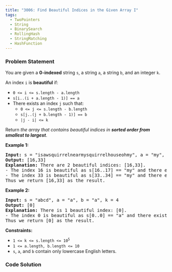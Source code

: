 ```yaml
---
title: "3006: Find Beautiful Indices in the Given Array I"
tags:
  - TwoPointers
  - String
  - BinarySearch
  - RollingHash
  - StringMatching
  - HashFunction
---
```

### Problem Statement

<p>You are given a <strong>0-indexed</strong> string <code>s</code>, a string <code>a</code>, a string <code>b</code>, and an integer <code>k</code>.</p>

<p>An index <code>i</code> is <strong>beautiful</strong> if:</p>

<ul>
	<li><code>0 &lt;= i &lt;= s.length - a.length</code></li>
	<li><code>s[i..(i + a.length - 1)] == a</code></li>
	<li>There exists an index <code>j</code> such that:
	<ul>
		<li><code>0 &lt;= j &lt;= s.length - b.length</code></li>
		<li><code>s[j..(j + b.length - 1)] == b</code></li>
		<li><code>|j - i| &lt;= k</code></li>
	</ul>
	</li>
</ul>

<p>Return <em>the array that contains beautiful indices in <strong>sorted order from smallest to largest</strong></em>.</p>


<p><strong class="example">Example 1:</strong></p>

<pre>
<strong>Input:</strong> s = &quot;isawsquirrelnearmysquirrelhouseohmy&quot;, a = &quot;my&quot;, b = &quot;squirrel&quot;, k = 15
<strong>Output:</strong> [16,33]
<strong>Explanation:</strong> There are 2 beautiful indices: [16,33].
- The index 16 is beautiful as s[16..17] == &quot;my&quot; and there exists an index 4 with s[4..11] == &quot;squirrel&quot; and |16 - 4| &lt;= 15.
- The index 33 is beautiful as s[33..34] == &quot;my&quot; and there exists an index 18 with s[18..25] == &quot;squirrel&quot; and |33 - 18| &lt;= 15.
Thus we return [16,33] as the result.
</pre>

<p><strong class="example">Example 2:</strong></p>

<pre>
<strong>Input:</strong> s = &quot;abcd&quot;, a = &quot;a&quot;, b = &quot;a&quot;, k = 4
<strong>Output:</strong> [0]
<strong>Explanation:</strong> There is 1 beautiful index: [0].
- The index 0 is beautiful as s[0..0] == &quot;a&quot; and there exists an index 0 with s[0..0] == &quot;a&quot; and |0 - 0| &lt;= 4.
Thus we return [0] as the result.
</pre>


<p><strong>Constraints:</strong></p>

<ul>
	<li><code>1 &lt;= k &lt;= s.length &lt;= 10<sup>5</sup></code></li>
	<li><code>1 &lt;= a.length, b.length &lt;= 10</code></li>
	<li><code>s</code>, <code>a</code>, and <code>b</code> contain only lowercase English letters.</li>
</ul>


### Code Solution

```python

```
